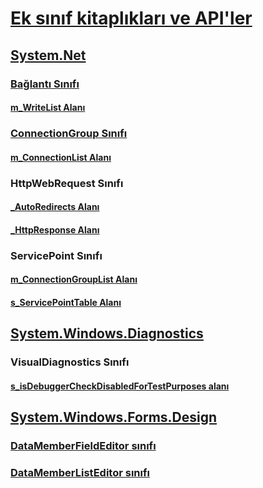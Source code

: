 # [Ek sınıf kitaplıkları ve API'ler](index.md)
## [System.Net](xref:System.Net)
### [Bağlantı Sınıfı](connection.md)
#### [m_WriteList Alanı](m_writelist.md)
### [ConnectionGroup Sınıfı](connectiongroup.md)
#### [m_ConnectionList Alanı](m_connectionlist.md)
### HttpWebRequest Sınıfı
#### [_AutoRedirects Alanı](_autoredirects.md)
#### [_HttpResponse Alanı](_httpresponse.md)
### ServicePoint Sınıfı
#### [m_ConnectionGroupList Alanı](m_connectiongrouplist.md)
#### [s_ServicePointTable Alanı](s_servicepointtable.md)
## [System.Windows.Diagnostics](xref:System.Windows.Diagnostics)
### VisualDiagnostics Sınıfı
#### [s_isDebuggerCheckDisabledForTestPurposes alanı](s-isdebuggercheckdisabledfortestpurposes-field.md)
## [System.Windows.Forms.Design](xref:System.Windows.Forms.Design)
### [DataMemberFieldEditor sınıfı](datamemberfieldeditor-class.md)
### [DataMemberListEditor sınıfı](datamemberlisteditor-class.md)
